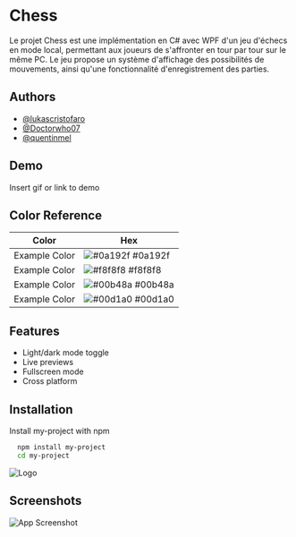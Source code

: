 
# Chess

Le projet Chess est une implémentation en C# avec WPF d'un jeu d'échecs en mode local, permettant aux joueurs de s'affronter en tour par tour sur le même PC. Le jeu propose un système d'affichage des possibilités de mouvements, ainsi qu'une fonctionnalité d'enregistrement des parties.



## Authors

- [@lukascristofaro](https://github.com/lukascristofaro)
- [@Doctorwho07](https://github.com/Doctorwho07)
- [@quentinmel](https://github.com/quentinmel)


## Demo

Insert gif or link to demo

## Color Reference

| Color             | Hex                                                                |
| ----------------- | ------------------------------------------------------------------ |
| Example Color | ![#0a192f](https://via.placeholder.com/10/0a192f?text=+) #0a192f |
| Example Color | ![#f8f8f8](https://via.placeholder.com/10/f8f8f8?text=+) #f8f8f8 |
| Example Color | ![#00b48a](https://via.placeholder.com/10/00b48a?text=+) #00b48a |
| Example Color | ![#00d1a0](https://via.placeholder.com/10/00b48a?text=+) #00d1a0 |


## Features

- Light/dark mode toggle
- Live previews
- Fullscreen mode
- Cross platform


## Installation

Install my-project with npm

```bash
  npm install my-project
  cd my-project
```
    
![Logo](https://dev-to-uploads.s3.amazonaws.com/uploads/articles/th5xamgrr6se0x5ro4g6.png)


## Screenshots

![App Screenshot](https://via.placeholder.com/468x300?text=App+Screenshot+Here)

